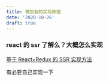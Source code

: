 ```yaml
---
title: 懒加载的实现原理
date: '2020-10-26'
draft: true
---
```


### react 的 ssr 了解么？大概怎么实现

[基于 React+Redux 的 SSR 实现方法](https://blog.csdn.net/li420520/article/details/84947358)

有必要自己实现一下
